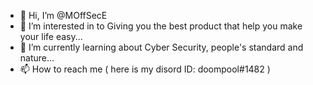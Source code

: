 - 👋 Hi, I’m @MOffSecE
- 👀 I’m interested in to Giving you the best product that help you make your life easy...
- 🌱 I’m currently learning about Cyber Security, people's standard and nature...
- 📫 How to reach me ( here is my disord ID: doompool#1482 )

<!---
MOffSecE/MOffSecE is a ✨ special ✨ repository because its `README.md` (this file) appears on your GitHub profile.
You can click the Preview link to take a look at your changes.
--->
